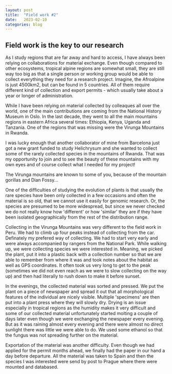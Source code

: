 ```yaml
---
layout: post
title:  "Field work #2"
date:   2023-02-10
categories: blog
---
```



## Field work is the key to our research

As I study regions that are far away and hard to access, I have always been relying on collaborations for material exchange. Even though compared to other ecosystems, tropical alpine regions are somewhat small, they are still way too big as that a single person or working group would be able to collect everything they need for a research project. Imagine, the Afroalpine is just 4500km2, but can be found in 5 countries. All of them require different kind of collection and export permits - which usually take about a year or longer of administration.

While I have been relying on material collected by colleaques all over the world, one of the main contributions are coming from the National History Museum in Oslo. In the last decade, they went to all the main mountains regions in eastern Africa several times: Ethiopia, Kenya, Uganda and Tanzania. One of the regions that was missing were the Virunga Mountains in Rwanda. 

I was lucky enough that another collaborator of mine from Barcelona just got a new grant funded to study Helichrysum and she wanted to collect some of the rarely collected species in the mountains of Rwanda. That was my opportunity to join and to see the beauty of these mountains with my own eyes and of course collect what I needed for my project!

The Virunga mountains are known to some of you, because of the mountain gorillas and Dian Fossy...

One of the difficulties of studying the evolution of plants is that usually the rare species have been only collected in a few occasions and often the material is so old, that we cannot use it easily for genomic research. Or, the species are presumed to be more widespread, but since we never checked we do not really know how 'different' or how 'similar' they are if they have been isolated geographically from the rest of the distribution range.

Collecting in the Virunga Mountains was very different to the field work in Peru. We had to climb up four peaks instead of collecting from the car. Definately my prefered way of collecting. We had to start very early and were always accompanied by rangers from the National Park. While walking up, we were collecting species we were interested in. Meaning, we picked the plant, put it into a plastic back with a collection number so that we are able to remember from where it was and took notes about the habitat as well as GPS coordinates. It often took us very long to get to the peak (sometimes we did not even reach as we were to slow collecting on the way up) and then had literally to rush down to make it before sunset. 

In the evenings, the collected material was sorted and pressed. We put the plant on a piece of newspaper and spread it out that all morphological features of the individual are nicely visible. Multiple 'specimens' are then put into a plant press where they will slowly dry. Drying is an issue especially in tropical regions as the humidity makes it very difficult and some of our collected material unfortunately started molting a couple of days later even though we were exchanging the newspaper every evening. But as it was raining almost every evening and there were almost no direct sunlight there was little we were able to do. We used some ethanol so that the fungus was not spreading further on the material.

Exportation of the material was another difficulty. Even though we had applied for the permit months ahead, we finally had the paper in our hand a day before departure. All the material was taken to Spain and then the species I was interested were send by post to Prague where there were mounted and databased.
